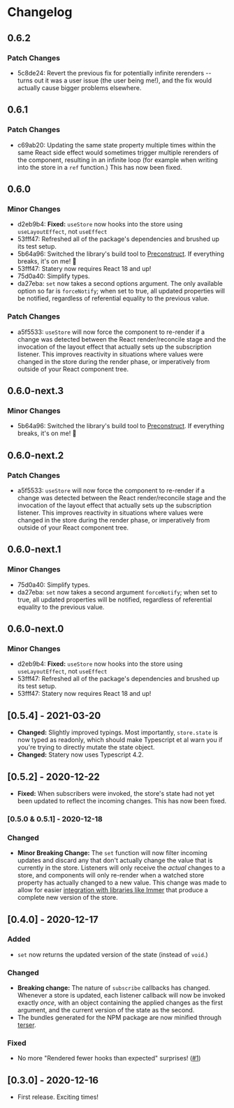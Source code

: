 # Changelog

## 0.6.2

### Patch Changes

- 5c8de24: Revert the previous fix for potentially infinite rerenders -- turns out it was a user issue (the user being me!), and the fix would actually cause bigger problems elsewhere.

## 0.6.1

### Patch Changes

- c69ab20: Updating the same state property multiple times within the same React side effect would sometimes trigger multiple rerenders of the component, resulting in an infinite loop (for example when writing into the store in a `ref` function.) This has now been fixed.

## 0.6.0

### Minor Changes

- d2eb9b4: **Fixed:** `useStore` now hooks into the store using `useLayoutEffect`, not `useEffect`
- 53fff47: Refreshed all of the package's dependencies and brushed up its test setup.
- 5b64a96: Switched the library's build tool to [Preconstruct](https://preconstruct.tools/). If everything breaks, it's on me! 🎉
- 53fff47: Statery now requires React 18 and up!
- 75d0a40: Simplify types.
- da27eba: `set` now takes a second options argument. The only available option so far is `forceNotify`; when set to true, all updated properties will be notified, regardless of referential equality to the previous value.

### Patch Changes

- a5f5533: `useStore` will now force the component to re-render if a change was detected between the React render/reconcile stage and the invocation of the layout effect that actually sets up the subscription listener. This improves reactivity in situations where values were changed in the store during the render phase, or imperatively from outside of your React component tree.

## 0.6.0-next.3

### Minor Changes

- 5b64a96: Switched the library's build tool to [Preconstruct](https://preconstruct.tools/). If everything breaks, it's on me! 🎉

## 0.6.0-next.2

### Patch Changes

- a5f5533: `useStore` will now force the component to re-render if a change was detected between the React render/reconcile stage and the invocation of the layout effect that actually sets up the subscription listener. This improves reactivity in situations where values were changed in the store during the render phase, or imperatively from outside of your React component tree.

## 0.6.0-next.1

### Minor Changes

- 75d0a40: Simplify types.
- da27eba: `set` now takes a second argument `forceNotify`; when set to true, all updated properties will be notified, regardless of referential equality to the previous value.

## 0.6.0-next.0

### Minor Changes

- d2eb9b4: **Fixed:** `useStore` now hooks into the store using `useLayoutEffect`, not `useEffect`
- 53fff47: Refreshed all of the package's dependencies and brushed up its test setup.
- 53fff47: Statery now requires React 18 and up!

## [0.5.4] - 2021-03-20

- **Changed:** Slightly improved typings. Most importantly, `store.state` is now typed as readonly, which should make Typescript et al warn you if you're trying to directly mutate the state object.
- **Changed:** Statery now uses Typescript 4.2.

## [0.5.2] - 2020-12-22

- **Fixed:** When subscribers were invoked, the store's state had not yet been updated to reflect the incoming changes. This has now been fixed.

### [0.5.0 & 0.5.1] - 2020-12-18

### Changed

- **Minor Breaking Change:** The `set` function will now filter incoming updates and discard any that don't actually change the value that is currently in the store. Listeners will only receive the _actual_ changes to a store, and components will only re-render when a watched store property has actually changed to a new value. This change was made to allow for easier [integration with libraries like Immer](https://codesandbox.io/s/statery-immer-vr9b2?file=/src/App.tsx:592-783) that produce a complete new version of the store.

## [0.4.0] - 2020-12-17

### Added

- `set` now returns the updated version of the state (instead of `void`.)

### Changed

- **Breaking change:** The nature of `subscribe` callbacks has changed. Whenever a store is updated, each listener callback will now be invoked exactly _once_, with an object containing the applied changes as the first argument, and the current version of the state as the second.
- The bundles generated for the NPM package are now minified through [terser](https://github.com/terser/terser).

### Fixed

- No more "Rendered fewer hooks than expected" surprises! ([#1](https://github.com/hmans/statery/issues/1))

## [0.3.0] - 2020-12-16

- First release. Exciting times!
